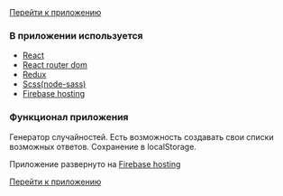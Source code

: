 <a href="https://react-random-choice.firebaseapp.com/">
  Перейти к приложению
</a>

<h3>В приложении используется</h3>
<ul>
  <li><a href="https://ru.reactjs.org/">React</a></li>
  <li><a href="https://www.npmjs.com/package/react-router-dom">React router dom</a></li>
  <li><a href="https://redux.js.org/">Redux</a></li>
  <li><a href="https://www.npmjs.com/package/node-sass">Scss(node-sass)</a></li>
  <li><a href="https://firebase.google.com/products/hosting"> Firebase hosting</a></li>
</ul>

<h3>Функционал приложения</h3>
<p>Генератор случайностей. Есть возможность создавать свои списки возможных ответов. Сохранение в localStorage.</p>
<p>Приложение развернуто на <a href="https://firebase.google.com/products/hosting">Firebase hosting</a></p>

<a href="https://react-random-choice.firebaseapp.com/">
  Перейти к приложению
</a>
